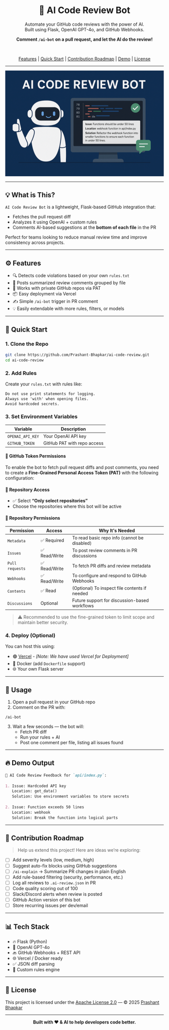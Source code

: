 <div align="center">
  <h1>🤖 AI Code Review Bot</h1>
  <p>
    Automate your GitHub code reviews with the power of AI.
    <br/>
    Built using Flask, OpenAI GPT-4o, and GitHub Webhooks.
  </p>

  <p>
    <strong>Comment <code>/ai-bot</code> on a pull request, and let the AI do the review!</strong>
  </p>

  <br />

  <a href="#features">Features</a> |
  <a href="#quick-start">Quick Start</a> |
  <a href="#contribution-roadmap">Contribution Roadmap</a> |
  <a href="#demo">Demo</a> |
  <a href="#license">License</a>
</div>

---

![AI Bot Screenshot](./images/ai-bot.png)

---

## 💡 What is This?

`AI Code Review Bot` is a lightweight, Flask-based GitHub integration that:

- Fetches the pull request diff
- Analyzes it using OpenAI + custom rules
- Comments AI-based suggestions at the **bottom of each file** in the PR

Perfect for teams looking to reduce manual review time and improve consistency across projects.

---

## ⚙️ Features

- 🔍 Detects code violations based on your own `rules.txt`
- 💬 Posts summarized review comments grouped by file
- 🔐 Works with private GitHub repos via PAT
- 📦 Easy deployment via Vercel
- ✍️ Simple `/ai-bot` trigger in PR comment
- 💡 Easily extendable with more rules, filters, or models

---

## 🚀 Quick Start

### 1. Clone the Repo

```bash
git clone https://github.com/Prashant-Bhapkar/ai-code-review.git
cd ai-code-review
```

### 2. Add Rules

Create your `rules.txt` with rules like:

```
Do not use print statements for logging.
Always use 'with' when opening files.
Avoid hardcoded secrets.
```

### 3. Set Environment Variables

| Variable         | Description                    |
|------------------|--------------------------------|
| `OPENAI_API_KEY` | Your OpenAI API key            |
| `GITHUB_TOKEN`   | GitHub PAT with repo access    |


#### 🔐 GitHub Token Permissions

To enable the bot to fetch pull request diffs and post comments, you need to create a **Fine-Grained Personal Access Token (PAT)** with the following configuration:

#### 🧾 Repository Access

- ✅ Select **“Only select repositories”**
- Choose the repositories where this bot will be active

#### 📂 Repository Permissions

| Permission       | Access      | Why It's Needed                                 |
|------------------|-------------|--------------------------------------------------|
| `Metadata`       | ✅ Required | To read basic repo info (cannot be disabled)     |
| `Issues`         | ✅ Read/Write | To post review comments in PR discussions       |
| `Pull requests`  | ✅ Read/Write | To fetch PR diffs and review metadata           |
| `Webhooks`       | ✅ Read/Write | To configure and respond to GitHub Webhooks     |
| `Contents`       | ✅ Read      | (Optional) To inspect file contents if needed    |
| `Discussions`    | Optional    | Future support for discussion-based workflows    |

> ⚠️ Recommended to use the fine-grained token to limit scope and maintain better security.

### 4. Deploy (Optional)

You can host this using:
- 🟢 [Vercel](https://vercel.com) - *[Note: We have used Vercel for Deployment]*
- 🐳 Docker (add `Dockerfile` support)
- 🌐 Your own Flask server

---

## 🧪 Usage

1. Open a pull request in your GitHub repo
2. Comment on the PR with:

```
/ai-bot
```

3. Wait a few seconds — the bot will:
   - Fetch PR diff
   - Run your rules + AI
   - Post one comment per file, listing all issues found

---

## 🔥 Demo Output

```md
👀 AI Code Review Feedback for `api/index.py`:

1. Issue: Hardcoded API key
   Location: get_data()
   Solution: Use environment variables to store secrets

2. Issue: Function exceeds 50 lines
   Location: webhook
   Solution: Break the function into logical parts
```

---

## 🧩 Contribution Roadmap

> Help us extend this project! Here are ideas we’re exploring:

- [ ] Add severity levels (low, medium, high)
- [ ] Suggest auto-fix blocks using GitHub suggestions
- [ ] `/ai-explain` → Summarize PR changes in plain English
- [ ] Add rule-based filtering (security, performance, etc.)
- [ ] Log all reviews to `.ai-review.json` in PR
- [ ] Code quality scoring out of 100
- [ ] Slack/Discord alerts when review is posted
- [ ] GitHub Action version of this bot
- [ ] Store recurring issues per dev/email

---

## 📊 Tech Stack

- 🔥 Flask (Python)
- 🤖 OpenAI GPT-4o
- 🔙 GitHub Webhooks + REST API
- 🌐 Vercel / Docker ready
- ✅ JSON diff parsing
- 🧠 Custom rules engine

---

## 📄 License

This project is licensed under the [Apache License 2.0](./LICENSE) — © 2025 [Prashant Bhapkar](https://github.com/Prashant-Bhapkar)

---

<div align="center">
  <strong>Built with ❤️ & AI to help developers code better.</strong>
</div>
